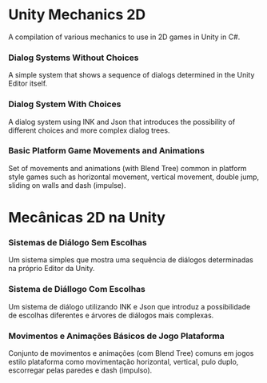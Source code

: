 # Unity Mechanics 2D
A compilation of various mechanics to use in 2D games in Unity in C#.

### Dialog Systems Without Choices

A simple system that shows a sequence of dialogs determined in the Unity Editor itself.

### Dialog System With Choices

A dialog system using INK and Json that introduces the possibility of different choices and more complex dialog trees.

### Basic Platform Game Movements and Animations

Set of movements and animations (with Blend Tree) common in platform style games such as horizontal movement, vertical movement, double jump, sliding on walls and dash (impulse).

# Mecânicas 2D na Unity

### Sistemas de Diálogo Sem Escolhas

Um sistema simples que mostra uma sequência de diálogos determinadas na próprio Editor da Unity.

### Sistema de Diállogo Com Escolhas

Um sistema de diálogo utilizando INK e Json que introduz a possibilidade de escolhas diferentes e árvores de diálogos mais complexas.

### Movimentos e Animações Básicos de Jogo Plataforma

Conjunto de movimentos e animações (com Blend Tree) comuns em jogos estilo plataforma como movimentação horizontal, vertical, pulo duplo, escorregar pelas paredes e dash (impulso).
